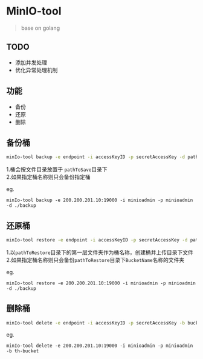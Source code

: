 # MinIO-tool
> base on golang
## TODO
- 添加并发处理
- 优化异常处理机制

## 功能
- 备份  
- 还原
- 删除

## 备份桶
````sh
minIo-tool backup -e endpoint -i accessKeyID -p secretAccessKey -d pathToSave [-b BucketName]
````
1.桶会按文件目录放置于 `pathToSave`目录下  
2.如果指定桶名称则只会备份指定桶
  
eg.
````shell
minIo-tool backup -e 200.200.201.10:19000 -i minioadmin -p minioadmin -d ./backup
````
## 还原桶
````sh
minIo-tool restore -e endpoint -i accessKeyID -p secretAccessKey -d pathToRestore [-b BucketName]
````
1.以`pathToRestore`目录下的第一层文件夹作为桶名称，创建桶并上传目录下文件  
2.如果指定桶名称则只会备份`pathToRestore`目录下`BucketName`名称的文件夹


eg.
````shell
minIo-tool restore -e 200.200.201.10:19000 -i minioadmin -p minioadmin -d ./backup
````
## 删除桶
````sh
minIo-tool delete -e endpoint -i accessKeyID -p secretAccessKey -b bucketName
````
eg.
````shell
minIo-tool delete -e 200.200.201.10:19000 -i minioadmin -p minioadmin -b th-bucket
````